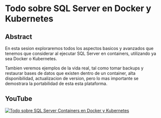 # Todo sobre SQL Server en Docker y Kubernetes
## Abstract

En esta sesion exploraremos todos los aspectos basicos y avanzados que tenemos que considerar al ejecutar SQL Server en containers, utilizando ya sea Docker o Kubernetes.

Tambien veremos ejemplos de la vida real, tal como tomar backups y restaurar bases de datos que existen dentro de un container, alta disponibilidad, actualizacion de version, pero lo mas importante se demostrara la portabilidad de esta esta plataforma.

## YouTube
[![Todo sobre SQL Server Containers en Docker y Kubernetes](https://img.youtube.com/vi/rjxMsaS8tSs/hqdefault.jpg)](https://youtu.be/rjxMsaS8tSs "Todo sobre SQL Server Containers en Docker y Kubernetes")
